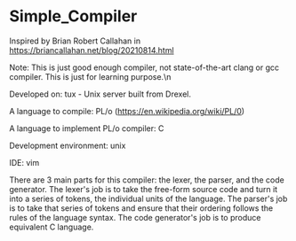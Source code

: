 # Simple_Compiler
Inspired by Brian Robert Callahan in https://briancallahan.net/blog/20210814.html

Note: This is just good enough compiler, not state-of-the-art clang or gcc compiler. This is just for learning purpose.\n

Developed on: tux - Unix server built from Drexel.

A language to compile: PL/o (https://en.wikipedia.org/wiki/PL/0)

A language to implement PL/o compiler: C

Development environment: unix

IDE: vim

There are 3 main parts for this compiler: the lexer, the parser, and the code generator. The lexer's job is to take the free-form source code and turn it into a series of tokens, the individual units of the language. The parser's job is to take that series of tokens and ensure that their ordering follows the rules of the language syntax. The code generator's job is to produce equivalent C language.
